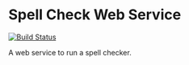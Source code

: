 # Spell Check Web Service

[![Build Status](https://travis-ci.com/kratel/nyu_appsec_a2.svg?token=9hqx4ysaqwyc5JJXpgtm&branch=master)](https://travis-ci.com/kratel/nyu_appsec_a2)

A web service to run a spell checker.
